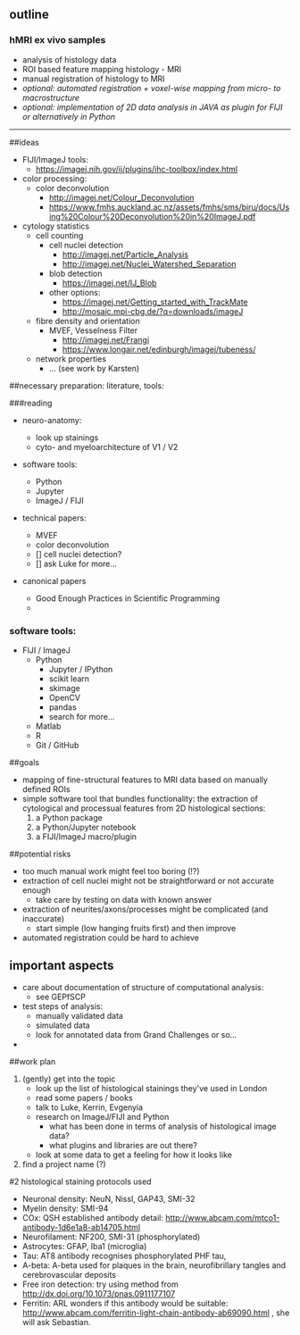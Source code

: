 ## outline


### hMRI ex vivo samples
- analysis of histology data
- ROI based feature mapping histology - MRI
- manual registration of histology to MRI
- *optional: automated registration + voxel-wise mapping from micro- to macrostructure*
- *optional: implementation of 2D data analysis in JAVA as plugin for FIJI or alternatively in Python*

-----------

##ideas
- FIJI/ImageJ tools:
	- https://imagej.nih.gov/ij/plugins/ihc-toolbox/index.html
- color processing:
	- color deconvolution
		- http://imagej.net/Colour_Deconvolution
		- https://www.fmhs.auckland.ac.nz/assets/fmhs/sms/biru/docs/Using%20Colour%20Deconvolution%20in%20ImageJ.pdf
- cytology statistics
	- cell counting
		- cell nuclei detection
			- http://imagej.net/Particle_Analysis
			- http://imagej.net/Nuclei_Watershed_Separation
		- blob detection
			- https://imagej.net/IJ_Blob
		- other options:
			- https://imagej.net/Getting_started_with_TrackMate
			- http://mosaic.mpi-cbg.de/?q=downloads/imageJ
	- fibre density and orientation
		- MVEF, Vesselness Filter
			- http://imagej.net/Frangi
			- https://www.longair.net/edinburgh/imagej/tubeness/
	- network properties
		- ... (see work by Karsten)


##necessary preparation: literature, tools:

###reading

- neuro-anatomy:
	- look up stainings
	- cyto- and myeloarchitecture of V1 / V2
- software tools:
	- Python
	- Jupyter
	- ImageJ / FIJI
- technical papers:
	- MVEF
	- color deconvolution
	- [] cell nuclei detection?
	- [] ask Luke for more...

- canonical papers
	- Good Enough Practices in Scientific Programming
	- 

### software tools:

- FIJI / ImageJ
	- Python 
		- Jupyter / IPython
		- scikit learn
		- skimage
		- OpenCV
		- pandas
		- search for more...
	- Matlab
	- R
	- Git / GitHub

##goals
- mapping of fine-structural features to MRI data based on manually defined ROIs
- simple software tool that bundles functionality: the extraction of cytological and processual features from 2D histological sections:
	1. a Python package
	2. a Python/Jupyter notebook
	3. a FIJI/ImageJ macro/plugin

##potential risks
- too much manual work might feel too boring (!?)
- extraction of cell nuclei might not be straightforward or not accurate enough
	- take care by testing on data with known answer
- extraction of neurites/axons/processes might be complicated (and inaccurate)
	- start simple (low hanging fruits first) and then improve
- automated registration could be hard to achieve

## important aspects
- care about documentation of structure of computational analysis:
	- see GEPfSCP
- test steps of analysis:
	- manually validated data
	- simulated data
	- look for annotated data from Grand Challenges or so...
- 

##work plan
1. (gently) get into the topic
	- look up the list of histological stainings they've used in London
	- read some papers / books
	- talk to Luke, Kerrin, Evgenyia
	- research on ImageJ/FIJI and Python
		- what has been done in terms of analysis of histological image data?
		- what plugins and libraries are out there?
	- look at some data to get a feeling for how it looks like
2. find a project name (?)

#2 histological staining protocols used

- Neuronal density: NeuN, Nissl, GAP43, SMI-32
- Myelin density: SMI-94
- COx: QSH established antibody detail: http://www.abcam.com/mtco1-antibody-1d6e1a8-ab14705.html
- Neurofilament: NF200, SMI-31 (phosphorylated)
- Astrocytes: GFAP, Iba1 (microglia)
- Tau: AT8 antibody recognises phosphorylated PHF tau, 
- A-beta: A-beta used for plaques in the brain, neurofibrillary tangles and cerebrovascular deposits
- Free iron detection: try using method from http://dx.doi.org/10.1073/pnas.0911177107
- Ferritin: ARL wonders if this antibody would be suitable: http://www.abcam.com/ferritin-light-chain-antibody-ab69090.html , she will ask Sebastian.   
